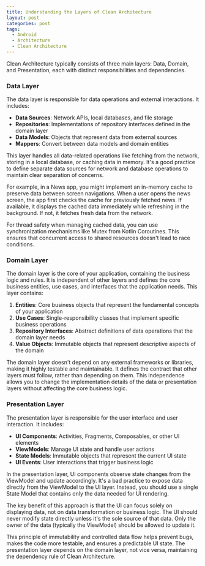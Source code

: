 ```yaml
---
title: Understanding the Layers of Clean Architecture
layout: post
categories: post
tags:
  - Android
  - Architecture
  - Clean Architecture
---
```

Clean Architecture typically consists of three main layers: Data, Domain, and Presentation, each with distinct responsibilities and dependencies.

### Data Layer
The data layer is responsible for data operations and external interactions. It includes:

- **Data Sources**: Network APIs, local databases, and file storage
- **Repositories**: Implementations of repository interfaces defined in the domain layer
- **Data Models**: Objects that represent data from external sources
- **Mappers**: Convert between data models and domain entities

This layer handles all data-related operations like fetching from the network, storing in a local database, or caching data in memory. It's a good practice to define separate data sources for network and database operations to maintain clear separation of concerns.

For example, in a News app, you might implement an in-memory cache to preserve data between screen navigations. When a user opens the news screen, the app first checks the cache for previously fetched news. If available, it displays the cached data immediately while refreshing in the background. If not, it fetches fresh data from the network.

For thread safety when managing cached data, you can use synchronization mechanisms like Mutex from Kotlin Coroutines. This ensures that concurrent access to shared resources doesn't lead to race conditions.

### Domain Layer
The domain layer is the core of your application, containing the business logic and rules. It is independent of other layers and defines the core business entities, use cases, and interfaces that the application needs. This layer contains:

1. **Entities**: Core business objects that represent the fundamental concepts of your application
2. **Use Cases**: Single-responsibility classes that implement specific business operations
3. **Repository Interfaces**: Abstract definitions of data operations that the domain layer needs
4. **Value Objects**: Immutable objects that represent descriptive aspects of the domain

The domain layer doesn't depend on any external frameworks or libraries, making it highly testable and maintainable. It defines the contract that other layers must follow, rather than depending on them. This independence allows you to change the implementation details of the data or presentation layers without affecting the core business logic.

### Presentation Layer
The presentation layer is responsible for the user interface and user interaction. It includes:

- **UI Components**: Activities, Fragments, Composables, or other UI elements
- **ViewModels**: Manage UI state and handle user actions
- **State Models**: Immutable objects that represent the current UI state
- **UI Events**: User interactions that trigger business logic

In the presentation layer, UI components observe state changes from the ViewModel and update accordingly. It's a bad practice to expose data directly from the ViewModel to the UI layer. Instead, you should use a single State Model that contains only the data needed for UI rendering.

The key benefit of this approach is that the UI can focus solely on displaying data, not on data transformation or business logic. The UI should never modify state directly unless it's the sole source of that data. Only the owner of the data (typically the ViewModel) should be allowed to update it.

This principle of immutability and controlled data flow helps prevent bugs, makes the code more testable, and ensures a predictable UI state. The presentation layer depends on the domain layer, not vice versa, maintaining the dependency rule of Clean Architecture. 